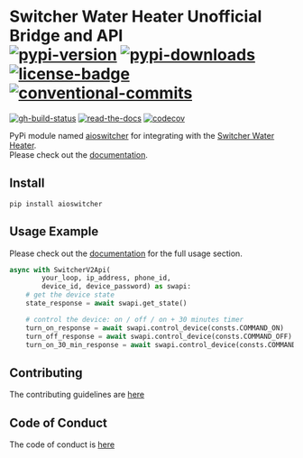 # Switcher Water Heater Unofficial Bridge and API</br>[![pypi-version]][11] [![pypi-downloads]][11] [![license-badge]][4] [![conventional-commits]][0]

[![gh-build-status]][7] [![read-the-docs]][8] [![codecov]][3]

PyPi module named [aioswitcher][11] for integrating with the [Switcher Water Heater](https://www.switcher.co.il/).</br>
Please check out the [documentation][8].

## Install

```shell
pip install aioswitcher
```

## Usage Example

Please check out the [documentation][8] for the full usage section.

```python
async with SwitcherV2Api(
        your_loop, ip_address, phone_id,
        device_id, device_password) as swapi:
    # get the device state
    state_response = await swapi.get_state()

    # control the device: on / off / on + 30 minutes timer
    turn_on_response = await swapi.control_device(consts.COMMAND_ON)
    turn_off_response = await swapi.control_device(consts.COMMAND_OFF)
    turn_on_30_min_response = await swapi.control_device(consts.COMMAND_ON, '30')
```

## Contributing

The contributing guidelines are [here](.github/CONTRIBUTING.md)

## Code of Conduct

The code of conduct is [here](.github/CODE_OF_CONDUCT.md)

<!-- Real Links -->
[0]: https://conventionalcommits.org
[2]: https://github.com/TomerFi/aioswitcher/releases
[3]: https://codecov.io/gh/TomerFi/aioswitcher
[4]: https://github.com/TomerFi/aioswitcher
[7]: https://github.com/TomerFi/aioswitcher/actions?query=workflow%3ABuild
[8]: https://aioswitcher.tomfi.info/
[11]: https://pypi.org/project/aioswitcher
<!-- Badges Links -->
[codecov]: https://codecov.io/gh/TomerFi/aioswitcher/graph/badge.svg
[conventional-commits]: https://img.shields.io/badge/Conventional%20Commits-1.0.0-yellow.svg
[gh-build-status]: https://github.com/TomerFi/aioswitcher/workflows/Build/badge.svg
[license-badge]: https://img.shields.io/github/license/tomerfi/aioswitcher
[pypi-downloads]: https://img.shields.io/pypi/dm/aioswitcher.svg?logo=pypi&color=1082C2
[pypi-version]: https://img.shields.io/pypi/v/aioswitcher?logo=pypi
[read-the-docs]: https://readthedocs.org/projects/aioswitcher/badge/?version=stable
